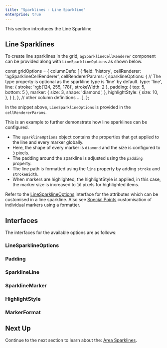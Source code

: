 ```yaml
---
title: "Sparklines - Line Sparkline"
enterprise: true
---
```


This section introduces the Line Sparkline

## Line Sparklines

To create line sparklines in the grid, `agSparklineCellRenderer` component can be provided along with `LineSparklineOptions` as shown below.

<snippet>
const gridOptions = {
    columnDefs: [
        {
            field: 'history',
            cellRenderer: 'agSparklineCellRenderer',
            cellRendererParams: {
                sparklineOptions: {
                    // The type property is optional as the sparkline type is 'line' by default.
                    type: 'line',
                    line: {
                        stroke: 'rgb(124, 255, 178)',
                        strokeWidth: 2
                    },
                    padding: {
                        top: 5,
                        bottom: 5
                    },
                    marker: {
                        size: 3,
                        shape: 'diamond',
                    },
                    highlightStyle: {
                        size: 10,
                    },
                }
            },
        },
        // other column definitions ...
    ],
};
</snippet>

In the snippet above, `LineSparklineOptions` is provided in the `cellRendererParams`.

This is an example to further demonstrate how line sparklines can be configured.

- The `sparklineOptions` object contains the properties that get applied to the line and every marker globally.
- Here, the shape of every marker is `diamond` and the size is configured to `3` pixels.
- The padding around the sparkline is adjusted using the `padding` property.
- The line path is formatted using the `line` property by adding `stroke` and `strokeWidth`.
- When markers are highlighted, the highlightStyle is applied, in this case, the marker size is increased to `10` pixels for highlighted items.

<grid-example title='Line Sparkline' name='line-sparkline' type='generated' options='{ "enterprise": true, "exampleHeight": 585, "modules": ["clientside", "sparklines"] }'></grid-example>

Refer to the [LineSparklineOptions](/sparklines-line-sparkline/#linesparklineoptions) interface for the attributes which can be customised in a line sparkline.
Also see [Special Points](/sparklines-special-points/) customisation of individual markers using a formatter.

## Interfaces
The interfaces for the available options are as follows:

### LineSparklineOptions

<api-documentation source='sparklines-line-sparkline/resources/line-sparkline-api.json' section='LineSparklineOptions'></api-documentation>

### Padding

<api-documentation source='sparklines-line-sparkline/resources/line-sparkline-api.json' section='Padding'></api-documentation>

### SparklineLine

<api-documentation source='sparklines-line-sparkline/resources/line-sparkline-api.json' section='SparklineLine'></api-documentation>

### SparklineMarker

<api-documentation source='sparklines-line-sparkline/resources/line-sparkline-api.json' section='SparklineMarker'></api-documentation>

### HighlightStyle

<api-documentation source='sparklines-line-sparkline/resources/line-sparkline-api.json' section='HighlightStyle'></api-documentation>

### MarkerFormat

<api-documentation source='sparklines-line-sparkline/resources/line-sparkline-api.json' section='MarkerFormat'></api-documentation>


## Next Up

Continue to the next section to learn about the: [Area Sparklines](/sparklines-area-sparkline/).
